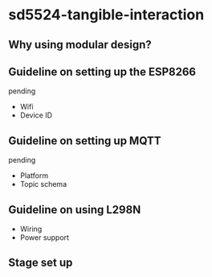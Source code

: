# sd5524-tangible-interaction

## Why using modular design?
## Guideline on setting up the ESP8266
pending 
- Wifi
- Device ID
## Guideline on setting up MQTT
pending 
- Platform
- Topic schema

## Guideline on using L298N
- Wiring
- Power support

## Stage set up